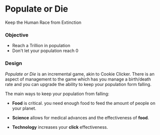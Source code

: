 # Populate or Die
Keep the Human Race from Extinction


### Objective

- Reach a Trillion in population
- Don't let your population reach 0

### Design

*Populate or Die* is an incremental game, akin to Cookie Clicker. There is an aspect of management to the game which has you manage a birth/death rate and you can upgrade the ability to keep your population form falling.


The main ways to keep your population from falling:

- **Food** is critical. you need enough food to feed the amount of people on your planet.

- **Science** allows for medical advances and the effectiveness of **food**.

- **Technology** increases your **click** effectiveness.
